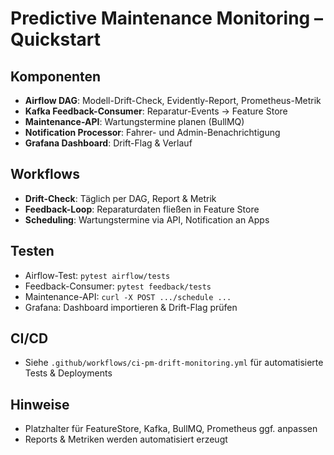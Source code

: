 # Predictive Maintenance Monitoring – Quickstart

## Komponenten
- **Airflow DAG**: Modell-Drift-Check, Evidently-Report, Prometheus-Metrik
- **Kafka Feedback-Consumer**: Reparatur-Events → Feature Store
- **Maintenance-API**: Wartungstermine planen (BullMQ)
- **Notification Processor**: Fahrer- und Admin-Benachrichtigung
- **Grafana Dashboard**: Drift-Flag & Verlauf

## Workflows
- **Drift-Check**: Täglich per DAG, Report & Metrik
- **Feedback-Loop**: Reparaturdaten fließen in Feature Store
- **Scheduling**: Wartungstermine via API, Notification an Apps

## Testen
- Airflow-Test: `pytest airflow/tests`
- Feedback-Consumer: `pytest feedback/tests`
- Maintenance-API: `curl -X POST .../schedule ...`
- Grafana: Dashboard importieren & Drift-Flag prüfen

## CI/CD
- Siehe `.github/workflows/ci-pm-drift-monitoring.yml` für automatisierte Tests & Deployments

## Hinweise
- Platzhalter für FeatureStore, Kafka, BullMQ, Prometheus ggf. anpassen
- Reports & Metriken werden automatisiert erzeugt

